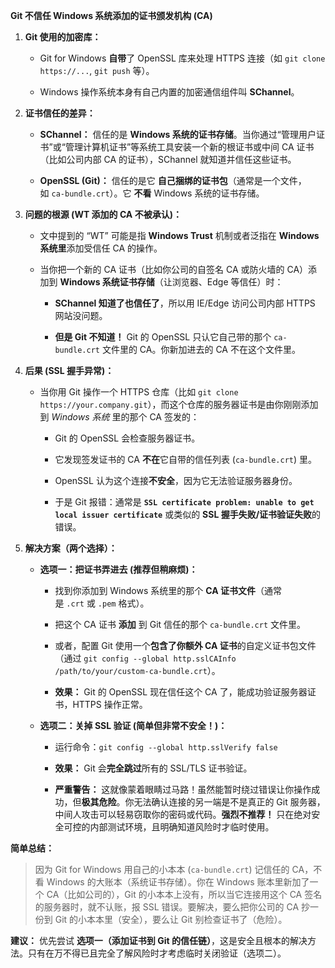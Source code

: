 
**Git 不信任 Windows 系统添加的证书颁发机构 (CA)**

1. **Git 使用的加密库：**
    
    - Git for Windows **自带**了 OpenSSL 库来处理 HTTPS 连接（如 `git clone https://...`, `git push` 等）。
        
    - Windows 操作系统本身有自己内置的加密通信组件叫 **SChannel**。
        
2. **证书信任的差异：**
    
    - **SChannel：** 信任的是 **Windows 系统的证书存储**。当你通过“管理用户证书”或“管理计算机证书”等系统工具安装一个新的根证书或中间 CA 证书（比如公司内部 CA 的证书），SChannel 就知道并信任这些证书。
        
    - **OpenSSL (Git)：** 信任的是它 **自己捆绑的证书包**（通常是一个文件，如 `ca-bundle.crt`）。它 **不看** Windows 系统的证书存储。
        
3. **问题的根源 (WT 添加的 CA 不被承认)：**
    
    - 文中提到的 “WT” 可能是指 **Windows Trust** 机制或者泛指在 **Windows 系统里**添加受信任 CA 的操作。
        
    - 当你把一个新的 CA 证书（比如你公司的自签名 CA 或防火墙的 CA）添加到 **Windows 系统证书存储**（让浏览器、Edge 等信任）时：
        
        - **SChannel 知道了也信任了**，所以用 IE/Edge 访问公司内部 HTTPS 网站没问题。
            
        - **但是 Git 不知道！** Git 的 OpenSSL 只认它自己带的那个 `ca-bundle.crt` 文件里的 CA。你新加进去的 CA 不在这个文件里。
            
4. **后果 (SSL 握手异常)：**
    
    - 当你用 Git 操作一个 HTTPS 仓库（比如 `git clone https://your.company.git`），而这个仓库的服务器证书是由你刚刚添加到 _Windows 系统_ 里的那个 CA 签发的：
        
        - Git 的 OpenSSL 会检查服务器证书。
            
        - 它发现签发证书的 CA **不在**它自带的信任列表 (`ca-bundle.crt`) 里。
            
        - OpenSSL 认为这个连接**不安全**，因为它无法验证服务器身份。
            
        - 于是 Git 报错：通常是 **`SSL certificate problem: unable to get local issuer certificate`** 或类似的 **SSL 握手失败/证书验证失败**的错误。
            
5. **解决方案（两个选择）：**
    
    - **选项一：把证书弄进去 (推荐但稍麻烦)：**
        
        - 找到你添加到 Windows 系统里的那个 **CA 证书文件**（通常是 `.crt` 或 `.pem` 格式）。
            
        - 把这个 CA 证书 **添加** 到 Git 信任的那个 `ca-bundle.crt` 文件里。
            
        - 或者，配置 Git 使用一个**包含了你额外 CA 证书**的自定义证书包文件（通过 `git config --global http.sslCAInfo /path/to/your/custom-ca-bundle.crt`）。
            
        - **效果：** Git 的 OpenSSL 现在信任这个 CA 了，能成功验证服务器证书，HTTPS 操作正常。
            
    - **选项二：关掉 SSL 验证 (简单但非常不安全！)：**
        
        - 运行命令：`git config --global http.sslVerify false`
            
        - **效果：** Git 会**完全跳过**所有的 SSL/TLS 证书验证。
            
        - **严重警告：** 这就像蒙着眼睛过马路！虽然能暂时绕过错误让你操作成功，但**极其危险**。你无法确认连接的另一端是不是真正的 Git 服务器，中间人攻击可以轻易窃取你的密码或代码。**强烈不推荐！** 只在绝对安全可控的内部测试环境，且明确知道风险时才临时使用。
            

**简单总结：**

> 因为 Git for Windows 用自己的小本本 (`ca-bundle.crt`) 记信任的 CA，不看 Windows 的大账本（系统证书存储）。你在 Windows 账本里新加了一个 CA（比如公司的），Git 的小本本上没有，所以当它连接用这个 CA 签名的服务器时，就不认账，报 SSL 错误。要解决，要么把你公司的 CA 抄一份到 Git 的小本本里（安全），要么让 Git 别检查证书了（危险）。

**建议：** 优先尝试 **选项一（添加证书到 Git 的信任链）**，这是安全且根本的解决方法。只有在万不得已且完全了解风险时才考虑临时关闭验证（选项二）。